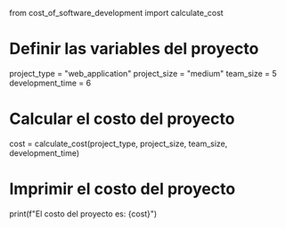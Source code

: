 from cost_of_software_development import calculate_cost

# Definir las variables del proyecto
project_type = "web_application"
project_size = "medium"
team_size = 5
development_time = 6

# Calcular el costo del proyecto
cost = calculate_cost(project_type, project_size, team_size, development_time)

# Imprimir el costo del proyecto
print(f"El costo del proyecto es: {cost}")
